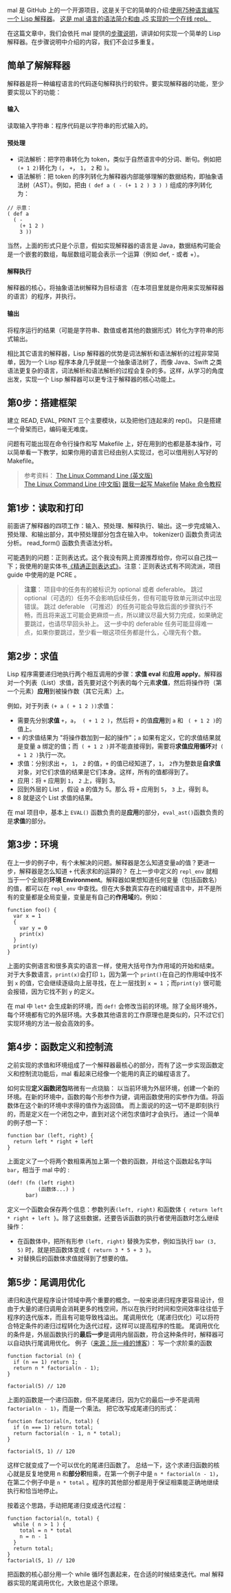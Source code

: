 mal 是 GitHub 上的一个开源项目，这是关于它的简单的介绍:[使用75种语言编写一个 Lisp 解释器](https://www.jianshu.com/p/8764dd49ac2d)。
[这是 mal 语言的语法简介和由 JS 实现的一个在线 repl。](https://kanaka.github.io/mal/)

在这篇文章中，我们会依托 mal 提供的[步骤说明](https://github.com/kanaka/mal/blob/master/process/guide.md)，讲讲如何实现一个简单的 Lisp 解释器。在步骤说明中介绍的内容，我们不会过多重复。

## 简单了解解释器
解释器是将一种编程语言的代码逐句解释执行的软件。要实现解释器的功能，至少要实现以下的功能：

#### 输入
读取输入字符串：程序代码是以字符串的形式输入的。
#### 预处理
- 词法解析：把字符串转化为 token，类似于自然语言中的分词、断句。例如把 `(+ 1 2)`转化为 `(`， `+`， `1`， `2` 和 `)`。
- 语法解析：把 token 的序列转化为解释器内部能够理解的数据结构，即抽象语法树（AST）。例如，把由 `( def a ( - (+ 1 2 ) 3 ) )` 组成的序列转化为：
```
// 示意：
( def a 
  ( - 
    (+ 1 2 )
    3 ))
```
当然，上面的形式只是个示意，假如实现解释器的语言是 Java，数据结构可能会是一个嵌套的数组，每层数组可能会表示一个运算（例如 def, - 或者 +）。

#### 解释执行
解释器的核心，将抽象语法树解释为目标语言（在本项目里就是你用来实现解释器的语言）的程序，并执行。
#### 输出
将程序运行的结果（可能是字符串、数值或者其他的数据形式）转化为字符串的形式输出。

相比其它语言的解释器，Lisp 解释器的优势是词法解析和语法解析的过程非常简单，因为一个 Lisp 程序本身几乎就是一个抽象语法树了，而像 Java、Swift 之类语法更复杂的语言，词法解析和语法解析的过程会复杂的多。这样，从学习的角度出发，实现一个 Lisp 解释器可以更专注于解释器的核心功能上。

## 第0步：搭建框架
建立 READ, EVAL, PRINT 三个主要模块，以及把他们连起来的 rep()。
只是搭建一个骨架而已，编码毫无难度。

问题有可能出现在命令行操作和写 Makefile 上，好在用到的也都是基本操作，可以简单看一下教学，如果你用的语言已经由别人实现过，也可以借用别人写好的 Makefile。
> 参考资料：
[The Linux Command Line (英文版)](http://linuxcommand.org/tlcl.php)  
[The Linux Command Line (中文版)](https://www.kancloud.cn/thinkphp/linux-command-line/39431)
[跟我一起写 Makefile](https://seisman.github.io/how-to-write-makefile/index.html)
[Make 命令教程](http://www.ruanyifeng.com/blog/2015/02/make.html)

## 第1步：读取和打印
前面讲了解释器的四项工作：输入、预处理、解释执行、输出。这一步完成输入、预处理、和输出部分，其中预处理部分包含在输入中。
tokenizer() 函数负责词法分析。
read_form() 函数负责语法分析。

可能遇到的问题：正则表达式。这个我没有网上资源推荐给你，你可以自己找一下；我使用的是实体书[《精通正则表达式》](https://book.douban.com/subject/2154713/)。注意：正则表达式有不同流派，项目 guide 中使用的是 PCRE 。

> **注意**： 
> 项目中的任务有的被标识为 optional 或者 deferable。
> 跳过 optional（可选的）任务不会影响后续任务，但有可能导致单元测试中出现错误。
> 跳过 deferable （可推迟）的任务可能会导致后面的步骤执行不畅，而且将来返工可能会更麻烦一点，所以建议尽最大努力完成，如果确定要跳过，也请尽早回头补上。
> 这一步中的 deferable 任务可能显得难一点，如果你要跳过，至少看一眼这项任务都是什么，心理先有个数。

## 第2步：求值
Lisp 程序需要递归地执行两个相互调用的步骤：**求值 eval** 和**应用 apply**。解释器对一个列表（List）求值，首先要对这个列表的每个元素**求值**，然后将操作符（第一个元素）**应用**到被操作数（其它元素）上。

例如，对于列表 `(+ a ( + 1 2 ))`求值：
- 需要先分别**求值** `+`，`a`，` ( + 1 2 )`，然后将 `+` 的值**应用**到 `a` 和 ` ( + 1 2 )`的值上。
- `+` 的求值结果为 "将操作数加到一起的操作"；`a` 如果有定义，它的求值结果就是变量 a 绑定的值；而` ( + 1 2 )`并不能直接得到，需要将**求值应用循环**对` ( + 1 2 )`执行一次。
- 求值：分别求出  `+`， `1`， `2` 的值，`+` 的值已经知道了，`1`， `2`作为整数是**自求值**对象，对它们求值的结果是它们本身。这样，所有的值都得到了。
- 应用：将  `+` 应用到 `1`， `2` 上，得到 3。
- 回到外层的 List ，假设 a 的值为 5。那么 将 `+` 应用到 `5`， `3` 上，得到 8。
- 8 就是这个 List 求值的结果。

在 mal 项目中，基本上 `EVAL()` 函数负责的是**应用**的部分，`eval_ast()`函数负责的是**求值**的部分。

## 第3步：环境
在上一步的例子中，有个未解决的问题。解释器是怎么知道变量a的值？更进一步，解释器是怎么知道 `+` 代表求和的运算的？
在上一步中定义的 `repl_env` 就相当于一个全局的**环境 Environment**。解释器如果想知道任何变量（包括函数名）的值，都可以在 `repl_env` 中查找。但在大多数真实存在的编程语言中，并不是所有的变量都是全局变量，变量是有自己的**作用域**的。例如：
```
function foo() {
  var x = 1
  {
    var y = 0
    print(x)
  }
  print(y)
}
```
上面的实例语言和很多真实的语言一样，使用大括号作为作用域的开始和结束。
对于大多数语言，`print(x)`会打印 `1`，因为第一个 `print()`在自己的作用域中找不到 `x` 的值，它会继续逐级向上层寻找，在上一层找到 `x = 1` ；而`print(y)` 很可能会报错，因为它找不到 `y` 的定义。

在 mal 中 `let*` 会生成新的环境，而 `def!` 会修改当前的环境。除了全局环境外，每个环境都有它的外层环境。大多数其他语言的工作原理也是类似的，只不过它们实现环境的方法一般会高效的多。

## 第4步：函数定义和控制流
之前实现的求值和环境组成了一个解释器最核心的部分，而有了这一步实现函数定义和控制流功能后，mal 看起来已经像一个能用的真正的编程语言了。

如何实现**定义函数闭包**略微有一点烧脑：
以当前环境为外层环境，创建一个新的环境。在新的环境中，函数的每个形参作为键，调用函数使用的实参作为值。将函数体在这个新的环境中求得的值作为返回值。
而上面说的的这一切不是即刻执行的，而是定义在一个闭包之中，直到对这个闭包求值时才会执行。
通过一个简单的例子想一下：
```
function bar (left, right) {
  return left * right + left
}
```
上面定义了一个将两个数相乘再加上第一个数的函数，并给这个函数起名字叫 `bar`，相当于 mal 中的 :
```lisp
(def! (fn (left right) 
          (函数体...) ) 
      bar)
```
定义一个函数会保存两个信息：参数列表` (left, right) ` 和函数体 `{ return left * right + left }`。除了这些数据，还要告诉函数的执行者使用函数时怎么继续操作：
- 在函数体中，把所有形参 ` (left, right) ` 替换为实参，例如当执行 `bar (3, 5)` 时，就是把函数体变成  `{ return 3 * 5 + 3 }`。
- 对替换后的函数体求值就得到了想要的值。

## 第5步：尾调用优化
递归和迭代是程序设计领域中两个重要的概念。一般来说递归程序更容易设计，但由于大量的递归调用会消耗更多的栈空间，所以在执行时时间和空间效率往往低于程序的迭代版本，而且有可能导致栈溢出。
尾调用优化（尾递归优化）可以将符合特定条件的递归过程转化为迭代过程，这样可以提高程序的性能。
尾调用优化的条件是，外层函数执行的**最后一步**是调用内层函数，符合这种条件时，解释器可以自动执行尾调用优化。
例子（[来源：阮一峰的博客](http://www.ruanyifeng.com/blog/2015/04/tail-call.html)）：
写一个求阶乘的函数
```
function factorial (n) {
  if (n == 1) return 1;
  return n * factorial(n - 1);
}

factorial(5) // 120
```
上面的函数是一个递归函数，但不是尾递归，因为它的最后一步不是调用`factorial(n - 1)`，而是一个乘法。
把它改写成尾递归的形式：
```
function factorial(n, total) {
  if (n === 1) return total;
  return factorial(n - 1, n * total);
}

factorial(5, 1) // 120
```
这样它就变成了一个可以优化的尾递归函数了。
总结一下，这个求递归函数的核心就是反复地使用 n 和**部分积**相乘，在第一个例子中是 `n * factorial(n - 1)`，在第二个例子中是 `n * total` 。程序的其他部分都是用于保证相乘能正确地继续执行和恰当地停止。

按着这个思路，手动把尾递归变成迭代过程：
```
function factorial(n, total) {
  while ( n > 1 ) {
    total = n * total
    n = n - 1
  }
  return total;
}
factorial(5, 1) // 120
```
把函数的核心部分用一个 while 循环包裹起来，在合适的时候结束迭代。mal 解释器实现的尾调用优化，大致也是这个原理。





